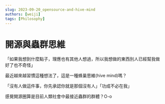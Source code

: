 ```yaml
---
slug: 2023-09-20_opensource-and-hive-mind
authors: [weiji]
tags: [Philosophy]
---
```


# 開源與蟲群思維

「如果我想到什麼點子，理應也有其他人想過，所以我想做的東西別人已經幫我做好了也不奇怪」

最近越來越習慣這種想法了，這是一種蜂巢思維(hive mind)嗎？

「沒有人做這件事，你先承認你就是那個沒有人」「功成不必在我」

感覺開源圈算是目前人類社會中最接近蟲群的群體？O-o
